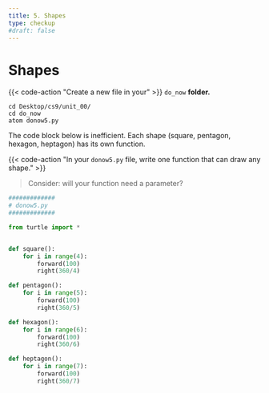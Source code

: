 ```yaml
---
title: 5. Shapes
type: checkup
#draft: false
---
```


# Shapes

{{< code-action "Create a new file in your" >}} `do_now` **folder.**
```shell
cd Desktop/cs9/unit_00/
cd do_now
atom donow5.py
```
 The code block below is inefficient. Each shape (square, pentagon, hexagon, heptagon) has its own function.

{{< code-action "In your `donow5.py` file, write one function that can draw any shape." >}}
>  Consider: will your function need a parameter?
>


```python
#############
# donow5.py
#############

from turtle import *


def square():
    for i in range(4):
        forward(100)
        right(360/4)

def pentagon():
    for i in range(5):
        forward(100)
        right(360/5)

def hexagon():
    for i in range(6):
        forward(100)
        right(360/6)

def heptagon():
    for i in range(7):
        forward(100)
        right(360/7)

```
